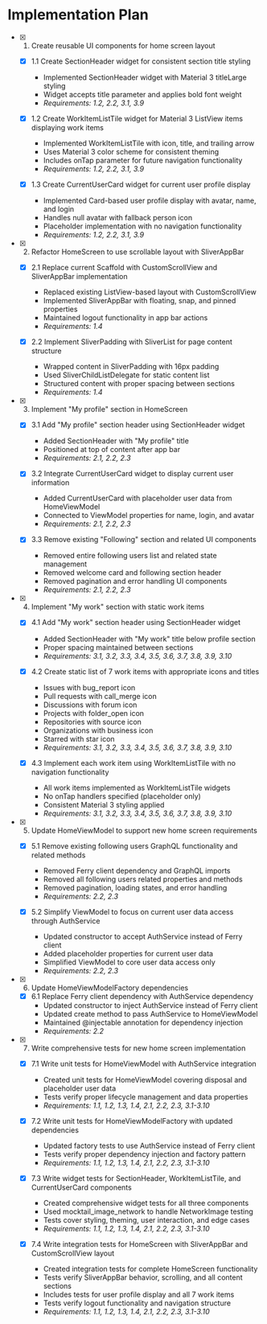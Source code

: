 # Implementation Plan

- [x] 1. Create reusable UI components for home screen layout
  - [x] 1.1 Create SectionHeader widget for consistent section title styling
    - Implemented SectionHeader widget with Material 3 titleLarge styling
    - Widget accepts title parameter and applies bold font weight
    - _Requirements: 1.2, 2.2, 3.1, 3.9_
    
  - [x] 1.2 Create WorkItemListTile widget for Material 3 ListView items displaying work items
    - Implemented WorkItemListTile with icon, title, and trailing arrow
    - Uses Material 3 color scheme for consistent theming
    - Includes onTap parameter for future navigation functionality
    - _Requirements: 1.2, 2.2, 3.1, 3.9_
    
  - [x] 1.3 Create CurrentUserCard widget for current user profile display
    - Implemented Card-based user profile display with avatar, name, and login
    - Handles null avatar with fallback person icon
    - Placeholder implementation with no navigation functionality
    - _Requirements: 1.2, 2.2, 3.1, 3.9_

- [x] 2. Refactor HomeScreen to use scrollable layout with SliverAppBar
  - [x] 2.1 Replace current Scaffold with CustomScrollView and SliverAppBar implementation
    - Replaced existing ListView-based layout with CustomScrollView
    - Implemented SliverAppBar with floating, snap, and pinned properties
    - Maintained logout functionality in app bar actions
    - _Requirements: 1.4_
    
  - [x] 2.2 Implement SliverPadding with SliverList for page content structure
    - Wrapped content in SliverPadding with 16px padding
    - Used SliverChildListDelegate for static content list
    - Structured content with proper spacing between sections
    - _Requirements: 1.4_

- [x] 3. Implement "My profile" section in HomeScreen
  - [x] 3.1 Add "My profile" section header using SectionHeader widget
    - Added SectionHeader with "My profile" title
    - Positioned at top of content after app bar
    - _Requirements: 2.1, 2.2, 2.3_
    
  - [x] 3.2 Integrate CurrentUserCard widget to display current user information
    - Added CurrentUserCard with placeholder user data from HomeViewModel
    - Connected to ViewModel properties for name, login, and avatar
    - _Requirements: 2.1, 2.2, 2.3_
    
  - [x] 3.3 Remove existing "Following" section and related UI components
    - Removed entire following users list and related state management
    - Removed welcome card and following section header
    - Removed pagination and error handling UI components
    - _Requirements: 2.1, 2.2, 2.3_

- [x] 4. Implement "My work" section with static work items
  - [x] 4.1 Add "My work" section header using SectionHeader widget
    - Added SectionHeader with "My work" title below profile section
    - Proper spacing maintained between sections
    - _Requirements: 3.1, 3.2, 3.3, 3.4, 3.5, 3.6, 3.7, 3.8, 3.9, 3.10_
    
  - [x] 4.2 Create static list of 7 work items with appropriate icons and titles
    - Issues with bug_report icon
    - Pull requests with call_merge icon
    - Discussions with forum icon
    - Projects with folder_open icon
    - Repositories with source icon
    - Organizations with business icon
    - Starred with star icon
    - _Requirements: 3.1, 3.2, 3.3, 3.4, 3.5, 3.6, 3.7, 3.8, 3.9, 3.10_
    
  - [x] 4.3 Implement each work item using WorkItemListTile with no navigation functionality
    - All work items implemented as WorkItemListTile widgets
    - No onTap handlers specified (placeholder only)
    - Consistent Material 3 styling applied
    - _Requirements: 3.1, 3.2, 3.3, 3.4, 3.5, 3.6, 3.7, 3.8, 3.9, 3.10_

- [x] 5. Update HomeViewModel to support new home screen requirements
  - [x] 5.1 Remove existing following users GraphQL functionality and related methods
    - Removed Ferry client dependency and GraphQL imports
    - Removed all following users related properties and methods
    - Removed pagination, loading states, and error handling
    - _Requirements: 2.2, 2.3_
    
  - [x] 5.2 Simplify ViewModel to focus on current user data access through AuthService
    - Updated constructor to accept AuthService instead of Ferry client
    - Added placeholder properties for current user data
    - Simplified ViewModel to core user data access only
    - _Requirements: 2.2, 2.3_

- [x] 6. Update HomeViewModelFactory dependencies
  - [x] 6.1 Replace Ferry client dependency with AuthService dependency
    - Updated constructor to inject AuthService instead of Ferry client
    - Updated create method to pass AuthService to HomeViewModel
    - Maintained @injectable annotation for dependency injection
    - _Requirements: 2.2_

- [x] 7. Write comprehensive tests for new home screen implementation
  - [x] 7.1 Write unit tests for HomeViewModel with AuthService integration
    - Created unit tests for HomeViewModel covering disposal and placeholder user data
    - Tests verify proper lifecycle management and data properties
    - _Requirements: 1.1, 1.2, 1.3, 1.4, 2.1, 2.2, 2.3, 3.1-3.10_
    
  - [x] 7.2 Write unit tests for HomeViewModelFactory with updated dependencies
    - Updated factory tests to use AuthService instead of Ferry client
    - Tests verify proper dependency injection and factory pattern
    - _Requirements: 1.1, 1.2, 1.3, 1.4, 2.1, 2.2, 2.3, 3.1-3.10_
    
  - [x] 7.3 Write widget tests for SectionHeader, WorkItemListTile, and CurrentUserCard components
    - Created comprehensive widget tests for all three components
    - Used mocktail_image_network to handle NetworkImage testing
    - Tests cover styling, theming, user interaction, and edge cases
    - _Requirements: 1.1, 1.2, 1.3, 1.4, 2.1, 2.2, 2.3, 3.1-3.10_
    
  - [x] 7.4 Write integration tests for HomeScreen with SliverAppBar and CustomScrollView layout
    - Created integration tests for complete HomeScreen functionality
    - Tests verify SliverAppBar behavior, scrolling, and all content sections
    - Includes tests for user profile display and all 7 work items
    - Tests verify logout functionality and navigation structure
    - _Requirements: 1.1, 1.2, 1.3, 1.4, 2.1, 2.2, 2.3, 3.1-3.10_